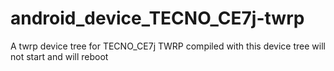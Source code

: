 # android_device_TECNO_CE7j-twrp
A twrp device tree for TECNO_CE7j
TWRP compiled with this device tree will not start and will reboot
